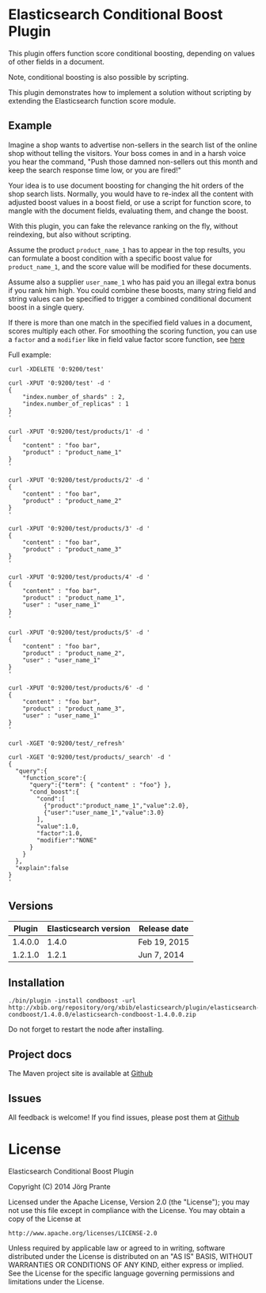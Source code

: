 
# Elasticsearch Conditional Boost Plugin

This plugin offers function score conditional boosting, depending on values of other fields in a document.

Note, conditional boosting is also possible by scripting. 

This plugin demonstrates how to implement a solution without scripting by extending the 
Elasticsearch function score module.

## Example

Imagine a shop wants to advertise non-sellers in the search list of the online shop without telling the 
visitors. Your boss comes in and in a harsh voice you hear the command, "Push those damned non-sellers 
out this month and keep the search response time low, or you are fired!"

Your idea is to use document boosting for changing the hit orders of the shop search lists. 
Normally, you would have to re-index all the content with adjusted boost values 
in a boost field, or use a script for function score, to mangle with the document fields, 
evaluating them, and change the boost.

With this plugin, you can fake the relevance ranking on the fly, without reindexing, but also without scripting.
 
Assume the product `product_name_1` has to appear in the top results, you can formulate
a boost condition with a specific boost value for `product_name_1`, and the score value will be modified 
for these documents.

Assume also a supplier `user_name_1` who has paid you an illegal extra bonus if you rank him
high. You could combine these boosts, many string field and string values can be specified 
to trigger a combined conditional document boost in a single query. 

If there is more than one match in the specified field values in a document, scores multiply each other. 
For smoothing the scoring function, you can use a `factor` and a `modifier` like
in field value factor score function, see [here](http://www.elasticsearch.org/guide/en/elasticsearch/reference/current/query-dsl-function-score-query.html#_field_value_factor)

Full example:

    curl -XDELETE '0:9200/test'
    
    curl -XPUT '0:9200/test' -d '
    {
        "index.number_of_shards" : 2,
        "index.number_of_replicas" : 1
    }
    '
    
    curl -XPUT '0:9200/test/products/1' -d '
    {
        "content" : "foo bar",
        "product" : "product_name_1"
    }
    '
    
    curl -XPUT '0:9200/test/products/2' -d '
    {
        "content" : "foo bar",
        "product" : "product_name_2"
    }
    '
    
    curl -XPUT '0:9200/test/products/3' -d '
    {
        "content" : "foo bar",
        "product" : "product_name_3"
    }
    '
    
    curl -XPUT '0:9200/test/products/4' -d '
    {
        "content" : "foo bar",
        "product" : "product_name_1",
        "user" : "user_name_1"
    }
    '
    
    curl -XPUT '0:9200/test/products/5' -d '
    {
        "content" : "foo bar",
        "product" : "product_name_2",
        "user" : "user_name_1"
    }
    '
    
    curl -XPUT '0:9200/test/products/6' -d '
    {
        "content" : "foo bar",
        "product" : "product_name_3",
        "user" : "user_name_1"
    }
    '
    
    curl -XGET '0:9200/test/_refresh'
    
    curl -XGET '0:9200/test/products/_search' -d '
    {
      "query":{
        "function_score":{
          "query":{"term": { "content" : "foo"} },
          "cond_boost":{
            "cond":[
              {"product":"product_name_1","value":2.0},
              {"user":"user_name_1","value":3.0}
            ],
            "value":1.0,
            "factor":1.0,
            "modifier":"NONE"
          } 
        }
      },
      "explain":false
    }
    '


## Versions

| Plugin      | Elasticsearch version  | Release date |
| ----------- | ---------------------- | -------------|
| 1.4.0.0     | 1.4.0                  | Feb 19, 2015 |
| 1.2.1.0     | 1.2.1                  | Jun  7, 2014 |

## Installation

    ./bin/plugin -install condboost -url http://xbib.org/repository/org/xbib/elasticsearch/plugin/elasticsearch-condboost/1.4.0.0/elasticsearch-condboost-1.4.0.0.zip

Do not forget to restart the node after installing.

## Project docs

The Maven project site is available at [Github](http://jprante.github.io/elasticsearch-condboost)

## Issues

All feedback is welcome! If you find issues, please post them at [Github](https://github.com/jprante/elasticsearch-condboost/issues)

# License

Elasticsearch Conditional Boost Plugin

Copyright (C) 2014 Jörg Prante

Licensed under the Apache License, Version 2.0 (the "License");
you may not use this file except in compliance with the License.
You may obtain a copy of the License at

    http://www.apache.org/licenses/LICENSE-2.0

Unless required by applicable law or agreed to in writing, software
distributed under the License is distributed on an "AS IS" BASIS,
WITHOUT WARRANTIES OR CONDITIONS OF ANY KIND, either express or implied.
See the License for the specific language governing permissions and
limitations under the License.